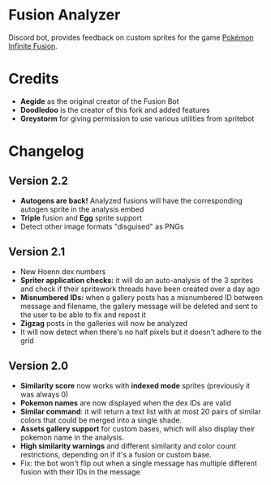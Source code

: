 # Fusion Analyzer

Discord bot, provides feedback on custom sprites for the game [Pokémon Infinite Fusion](https://infinitefusion.fandom.com/wiki/Pok%C3%A9mon_Infinite_Fusion_Wiki).

# Credits

- **Aegide** as the original creator of the Fusion Bot
- **Doodledoo** is the creator of this fork and added features
- **Greystorm** for giving permission to use various utilities from spritebot

# Changelog
## Version 2.2
- **Autogens are back!** Analyzed fusions will have the corresponding autogen sprite in the analysis embed
- **Triple** fusion and **Egg** sprite support
- Detect other image formats "disguised" as PNGs

## Version 2.1
- New Hoenn dex numbers
- **Spriter application checks:** it will do an auto-analysis of the 3 sprites and check if their spritework threads have been created over a day ago
- **Misnumbered IDs:** when a gallery posts has a misnumbered ID between message and filename, the gallery message will be deleted and sent to the user to be able to fix and repost it
- **Zigzag** posts in the galleries will now be analyzed
- It will now detect when there's no half pixels but it doesn't adhere to the grid

## Version 2.0
- **Similarity score** now works with **indexed mode** sprites (previously it was always 0)
- **Pokemon names** are now displayed when the dex IDs are valid
- **Similar command**: it will return a text list with at most 20 pairs of similar colors that could be merged into a single shade.
- **Assets gallery support** for custom bases, which will also display their pokemon name in the analysis.
- **High similarity warnings** and different similarity and color count restrictions, depending on if it's a fusion or custom base.
- Fix: the bot won't flip out when a single message has multiple different fusion with their IDs in the message
